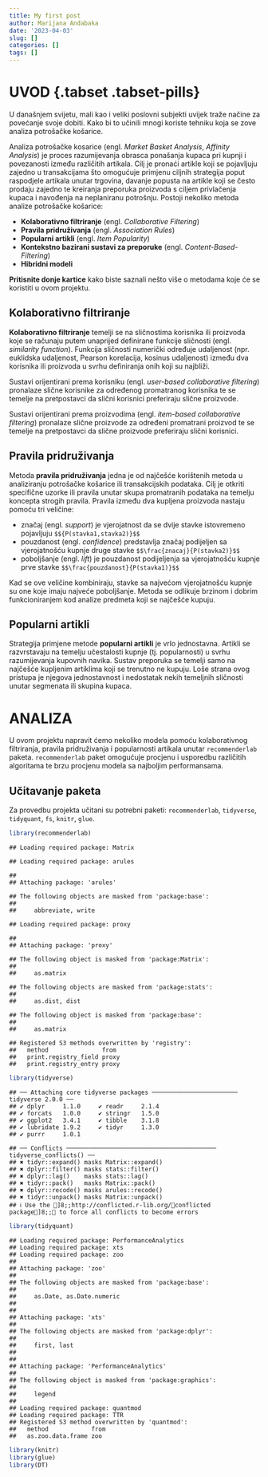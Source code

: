 ```yaml
---
title: My first post
author: Marijana Andabaka
date: '2023-04-03'
slug: []
categories: []
tags: []
---
```


# UVOD  {.tabset .tabset-pills}

U današnjem svijetu, mali kao i veliki poslovni subjekti uvijek traže načine za povećanje svoje dobiti. Kako bi to učinili mnogi koriste tehniku koja se zove analiza potrošačke košarice. 

Analiza potrošačke kosarice (engl. *Market Basket Analysis*, *Affinity Analysis*) je proces razumijevanja obrasca ponašanja kupaca pri kupnji i povezanosti između različitih artikala. Cilj je pronaći artikle koji se pojavljuju zajedno u transakcijama što omogućuje primjenu ciljnih strategija poput raspodjele artikala unutar trgovina, davanje popusta na artikle koji se često prodaju zajedno te kreiranja preporuka proizvoda s ciljem privlačenja kupaca i navođenja na neplaniranu potrošnju. Postoji nekoliko metoda analize potrošačke košarice:

- __Kolaborativno filtriranje__ (engl. *Collaborative Filtering*)
- __Pravila pridruživanja__ (engl. *Association Rules*)
- __Popularni artikli__ (engl. *Item Popularity*)
- __Kontekstno bazirani sustavi za preporuke__ (engl. *Content-Based-Filtering*)
- __Hibridni modeli__

__Pritisnite donje kartice__ kako biste saznali nešto više o metodama koje će se  koristiti u ovom projektu. 

## Kolaborativno filtriranje

__Kolaborativno filtriranje__ temelji se na sličnostima korisnika ili proizvoda koje se računaju putem unaprijed definirane funkcije sličnosti (engl. *similarity function*). Funkcija sličnosti numerički određuje udaljenost (npr. euklidska udaljenost, Pearson korelacija, kosinus udaljenost) između dva korisnika ili proizvoda u svrhu definiranja onih koji su najbliži.

Sustavi orijentirani prema korisniku (engl. *user-based collaborative filtering*) pronalaze slične korisnike za određenog promatranog korisnika te se temelje na pretpostavci da slični korisnici preferiraju slične proizvode. 

Sustavi orijentirani prema proizvodima (engl. *item-based collaborative filtering*) pronalaze slične proizvode za određeni promatrani proizvod te se temelje na pretpostavci da slične proizvode preferiraju slični korisnici.

## Pravila pridruživanja

Metoda __pravila pridruživanja__ jedna je od najčešće korištenih metoda u analiziranju potrošačke košarice ili transakcijskih podataka. Cilj je otkriti specifične uzorke ili pravila unutar skupa promatranih podataka na temelju koncepta strogih pravila. Pravila između dva kupljena proizvoda nastaju pomoću tri veličine: 

- značaj (engl. *support*) je vjerojatnost da se dvije stavke istovremeno pojavljuju `$${P(stavka1,stavka2)}$$`
- pouzdanost (engl. *confidence*) predstavlja značaj podijeljen sa vjerojatnošću kupnje druge stavke `$$\frac{znacaj}{P(stavka2)}$$`
- poboljšanje (engl. *lift*) je pouzdanost podijeljenja sa vjerojatnošću kupnje prve stavke `$$\frac{pouzdanost}{P(stavka1)}$$`

Kad se ove veličine kombiniraju, stavke sa najvećom vjerojatnošću kupnje su one koje imaju najveće poboljšanje. Metoda se odlikuje brzinom i dobrim funkcioniranjem kod analize predmeta koji se najčešće kupuju. 

## Popularni artikli

Strategija primjene metode __popularni artikli__ je vrlo jednostavna. Artikli se razvrstavaju na temelju učestalosti kupnje (tj. popularnosti) u svrhu razumijevanja kupovnih navika. Sustav preporuka se temelji samo na najčešće kupljenim artiklima koji se trenutno ne kupuju. Loše strana ovog pristupa je njegova jednostavnost i nedostatak nekih temeljnih sličnosti unutar segmenata ili skupina kupaca. 

# ANALIZA

U ovom projektu napravit ćemo nekoliko modela pomoću kolaborativnog filtriranja, pravila pridruživanja i popularnosti artikala unutar `recommenderlab` paketa.
 `recommenderlab` paket omogućuje procjenu i usporedbu različitih algoritama te brzu procjenu modela sa najboljim performansama.

## Učitavanje paketa

Za provedbu projekta učitani su potrebni paketi: `recommenderlab`, `tidyverse`, `tidyquant`, `fs`, `knitr`, `glue`.


```r
library(recommenderlab) 
```

```
## Loading required package: Matrix
```

```
## Loading required package: arules
```

```
## 
## Attaching package: 'arules'
```

```
## The following objects are masked from 'package:base':
## 
##     abbreviate, write
```

```
## Loading required package: proxy
```

```
## 
## Attaching package: 'proxy'
```

```
## The following object is masked from 'package:Matrix':
## 
##     as.matrix
```

```
## The following objects are masked from 'package:stats':
## 
##     as.dist, dist
```

```
## The following object is masked from 'package:base':
## 
##     as.matrix
```

```
## Registered S3 methods overwritten by 'registry':
##   method               from 
##   print.registry_field proxy
##   print.registry_entry proxy
```

```r
library(tidyverse) 
```

```
## ── Attaching core tidyverse packages ──────────────────────── tidyverse 2.0.0 ──
## ✔ dplyr     1.1.0     ✔ readr     2.1.4
## ✔ forcats   1.0.0     ✔ stringr   1.5.0
## ✔ ggplot2   3.4.1     ✔ tibble    3.1.8
## ✔ lubridate 1.9.2     ✔ tidyr     1.3.0
## ✔ purrr     1.0.1
```

```
## ── Conflicts ────────────────────────────────────────── tidyverse_conflicts() ──
## ✖ tidyr::expand() masks Matrix::expand()
## ✖ dplyr::filter() masks stats::filter()
## ✖ dplyr::lag()    masks stats::lag()
## ✖ tidyr::pack()   masks Matrix::pack()
## ✖ dplyr::recode() masks arules::recode()
## ✖ tidyr::unpack() masks Matrix::unpack()
## ℹ Use the ]8;;http://conflicted.r-lib.org/conflicted package]8;; to force all conflicts to become errors
```

```r
library(tidyquant)
```

```
## Loading required package: PerformanceAnalytics
## Loading required package: xts
## Loading required package: zoo
## 
## Attaching package: 'zoo'
## 
## The following objects are masked from 'package:base':
## 
##     as.Date, as.Date.numeric
## 
## 
## Attaching package: 'xts'
## 
## The following objects are masked from 'package:dplyr':
## 
##     first, last
## 
## 
## Attaching package: 'PerformanceAnalytics'
## 
## The following object is masked from 'package:graphics':
## 
##     legend
## 
## Loading required package: quantmod
## Loading required package: TTR
## Registered S3 method overwritten by 'quantmod':
##   method            from
##   as.zoo.data.frame zoo
```

```r
library(knitr)
library(glue)
library(DT) 
```
